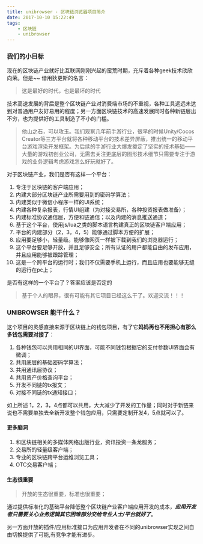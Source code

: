 ```yaml
---
title: unibrowser - 区块链浏览器项目简介
date: 2017-10-10 15:22:49
tags: 
    - 区块链 
    - unibrowser
---
```


### 我们的小目标

现在的区块链产业就好比互联网刚刚兴起的蛮荒时期，充斥着各种geek技术欣欣向荣。但是~~ 借用狄更斯的名言：

> 这是最好的时代，也是最坏的时代

技术高速发展的背后是整个区块链产业对消费端市场的不重视，各种工具远远未达到对普通用户友好易用的程度；另一方面区块链技术的高速发展同时各种新链层出不穷，也为提供好的工具制造了不小的门槛。


> 他山之石，可以攻玉。我们观察几年前手游行业，很早的时候Unity/Cocos Creator等三方平台就将各种移动平台的技术差异屏蔽，推出统一的移动平台游戏渲染开发框架。为后续的手游行业大爆发奠定了坚实的技术基础——大量的游戏初创业公司，无需去关注更底层的图形技术细节只需要专注于游戏的业务逻辑考虑游戏怎么好玩就好了。


对于区块链产业，我们是否有这样一个平台：

1. 专注于区块链的客户端应用；
2. 内建大部分区块链产业所需要用到的密码学算法；
3. 内建类似于微信小程序一样的UI系统；
4. 内建各种复杂报表，行情UI组建（为对接交易所，各种投资报表做准备）；
5. 内建标准协议通信层，方便和链通信；以及内建的消息推送通道；
6. 基于这个平台，使用js/lua之类的脚本语言构建真正的区块链客户端应用；
7. 平台的内建部分（2，3，4，5）能够通过脚本方便的扩展；
8. 应用要足够小，轻量级。能够像网页一样被下载到我们的浏览器运行；
9. 这个平台要足够开放，并且足够安全；所有认证的用户都能自由的发布应用，并且应用能够被跟踪管理；
10. 这是一个跨平台的运行时；我们不仅需要手机上运行，而且应用也要能够无缝的运行在pc上；


是否有这样的一个平台了？答案应该是否定的

> 基于个人的眼界，很有可能有其它项目已经这么干了。欢迎交流！！！



### UNIBROWSER 能干什么？

这个项目的灵感直接来源于区块链上的钱包项目，有了它**妈妈再也不用担心有那么多钱包需要对接了**：

1. 各种钱包可以共用相同的UI界面，可能不同钱包根据它的支付参数UI界面会有微调；
2. 共用底层的基础密码学算法；
3. 共用通讯层协议；
3. 共用资产价格查询平台；
4. 开发不同链的tx报文；
5. 对接不同链的tx通知接口；

如上所述 1，2，3，4点都可以共用，大大减少了开发的工作量；同时对于新链来说也不需要单独去全新开发整个钱包应用，只需要定制开发4，5点就可以了。


#### 更多脑洞

1. 和区块链相关的多媒体网络出版行业，资讯投资一条龙服务；
2. 交易所的轻量级客户端；
3. 专业的区块链跨平台运维浏览工具；
4. OTC交易客户端；


#### 生态很重要

> 开放的生态很重要，标准也很重要；

通过提供标准化的基础平台降低整个区块链产业客户端应用开发的成本，***应用开发者只需要关心业务逻辑其它困难部分交给专业人士/平台就好了***。

另一方面开放的插件/应用标准接口为应用开发者在不同的unibrowser实现之间自由切换提供了可能,有竞争才能有进步。







